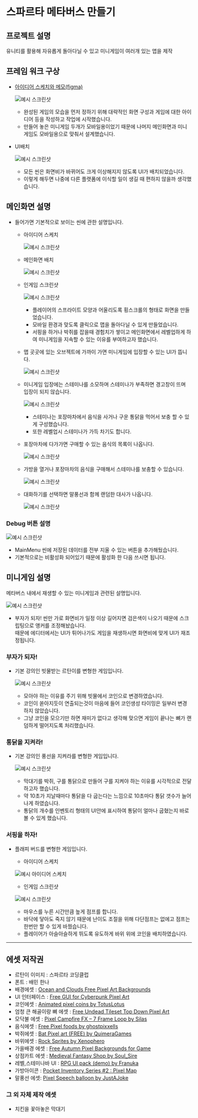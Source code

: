 # 스파르타 메타버스 만들기
## 프로젝트 설명
유니티를 활용해 자유롭게 돌아다닐 수 있고 미니게임이 여러개 있는 앱을 제작
## 프레임 워크 구상
* [아이디어 스케치와 메모(figma)](https://www.figma.com/design/sdNSlmYnrTuJmzQBm5uW8c/%EC%A0%9C%EB%AA%A9-%EC%97%86%EC%9D%8C?node-id=0-1&p=f&t=PAP5glTawhADmwMq-0)
  
  ![예시 스크린샷](https://github.com/parkha6/UnityProject/blob/main/Capture/FrameWork.jpg?raw=true)  
  + 완성된 게임의 모습을 먼저 정하기 위해 대략적인 화면 구성과 게임에 대한 아이디어 등을 작성하고 작업에 시작했습니다.
  + 만들어 놓은 미니게임 두개가 모바일용이었기 때문에 나머지 메인화면과 미니게임도 모바일용으로 맞춰서 설계했습니다.
* UI배치
  
  ![예시 스크린샷](https://github.com/parkha6/UnityProject/blob/main/Capture/FreeAspect.jpg?raw=true)
  
  + 모든 씬은 화면비가 바뀌어도 크게 이상해지지 않도록 UI가 배치되었습니다.
  + 이렇게 해두면 나중에 다른 플랫폼에 이식할 일이 생길 때 편하지 않을까 생각했습니다.  
## 메인화면 설명
* 들어가면 기본적으로 보이는 씬에 관한 설명입니다.  
  + 아이디어 스케치
      
    ![예시 스크린샷](https://github.com/parkha6/UnityProject/blob/main/Capture/MainMenuIdeaSketch.jpg?raw=true)  
  + 메인화면 배치
  
    ![예시 스크린샷](https://github.com/parkha6/UnityProject/blob/main/Capture/MainMenuFullShot.jpg?raw=true)
  + 인게임 스크린샷

    ![예시 스크린샷](https://github.com/parkha6/UnityProject/blob/main/Capture/MainMenu.jpg?raw=true)  
    - 플레이어의 스프라이트 모양과 어울리도록 횡스크롤의 형태로 화면을 만들었습니다.
    - 모바일 환경과 맞도록 클릭으로 맵을 돌아다닐 수 있게 만들었습니다.
    - 서핑을 하거나 박쥐를 잡을때 경험치가 쌓이고 메인화면에서 레벨업하게 하여 미니게임을 지속할 수 있는 이유를 부여하고자 했습니다. 
  
  + 맵 곳곳에 있는 오브젝트에 가까이 가면 미니게임에 입장할 수 있는 UI가 뜹니다.  
  
    ![예시 스크린샷](https://github.com/parkha6/UnityProject/blob/main/Capture/Main.jpg?raw=true)  

  + 미니게임 입장에는 스테미나를 소모하며 스테미나가 부족하면 경고창이 뜨며 입장이 되지 않습니다.  
  
    ![예시 스크린샷](https://github.com/parkha6/UnityProject/blob/main/Capture/NoStemina.jpg?raw=true)
    - 스테미나는 포장마차에서 음식을 사거나 구운 통닭을 먹어서 보충 할 수 있게 구성했습니다.
    - 또한 레벨업시 스테미나가 가득 차기도 합니다.

  + 포장마차에 다가가면 구매할 수 있는 음식의 목록이 나옵니다.
    
    ![예시 스크린샷](https://github.com/parkha6/UnityProject/blob/main/Capture/Store.jpg)
  + 가방을 열거나 포장마차의 음식을 구매해서 스테미나를 보충할 수 있습니다.
    
    ![예시 스크린샷](https://raw.githubusercontent.com/parkha6/UnityProject/5060a70178306802e54a0a343de861c392d0b506/Capture/ShopNBag.jpg)
  + 대화하기를 선택하면 말풍선과 함께 랜덤한 대사가 나옵니다.
      
    ![예시 스크린샷](https://raw.githubusercontent.com/parkha6/UnityProject/5060a70178306802e54a0a343de861c392d0b506/Capture/Talking.jpg)

### Debug 버튼 설명
  ![예시 스크린샷](https://github.com/parkha6/UnityProject/blob/main/Capture/DebugButton.jpg?raw=true)
  + MainMenu 씬에 저장된 데이터를 전부 지울 수 있는 버튼을 추가해뒀습니다.
  + 기본적으로는 비활성화 되어있기 때문에 활성화 한 다음 쓰시면 됩니다.
  
## 미니게임 설명
메타버스 내에서 재생할 수 있는 미니게임과 관련된 설명입니다.  

  ![예시 스크린샷](https://github.com/parkha6/UnityProject/blob/main/Capture/FreeAspect2.jpg?raw=true)  

  + 부자가 되자! 씬만 가로 화면비가 일정 이상 길어지면 검은색이 나오기 때문에 스크립팅으로 앵커를 조정해놨습니다.  
  때문에 에디터에서는 UI가 튀어나가도 게임을 재생하시면 화면비에 맞게 UI가 재조정됩니다. 
### 부자가 되자!  
  
* 기본 강의인 빗물받는 르탄이를 변형한 게임입니다.
    
  ![예시 스크린샷](https://github.com/parkha6/UnityProject/blob/main/Capture/RtanRain.jpg?raw=true)  
  + 모아야 하는 이유를 주기 위해 빗물에서 코인으로 변경하였습니다.  
  + 코인이 쏟아지듯이 연출되는것이 마음에 들어 코인생성 타이밍은 일부러 변경하지 않았습니다.  
  + 그냥 코인을 모으기만 하면 재미가 없다고 생각해 맞으면 게임이 끝나는 뼈가 랜덤하게 떨어지도록 처리했습니다.
### 통닭을 지켜라!  
  
* 기본 강의인 풍선을 지켜라를 변형한 게임입니다.  
  
  ![예시 스크린샷](https://github.com/parkha6/UnityProject/blob/main/Capture/MyShield.jpg?raw=true)  
  + 막대기를 박쥐, 구를 통닭으로 만들어 구를 지켜야 하는 이유를 시각적으로 전달하고자 했습니다.
  + 약 10초가 지날때마다 통닭을 다 굽는다는 느낌으로 10초마다 통닭 갯수가 늘어나게 하였습니다.
  + 통닭의 개수를 인벤토리 형태의 UI안에 표시하여 통닭이 얼마나 굽혔는지 바로 볼 수 있게 했습니다.
### 서핑을 하자!  
* 플래피 버드를 변형한 게임입니다.  
  
  + 아이디어 스케치
  
  ![예시 아이디어 스케치](https://github.com/parkha6/UnityProject/blob/main/Capture/RtanSurfSketch.jpg?raw=true)
    
  + 인게임 스크린샷
  
   ![예시 스크린샷](https://github.com/parkha6/UnityProject/blob/main/Capture/RtanSurf.jpg?raw=true)
  
  + 마우스를 누른 시간만큼 높게 점프를 합니다.  
  + 바닥에 닿아도 죽지 않기 때문에 난이도 조절을 위해 다단점프는 없에고 점프는 한번만 할 수 있게 바꿨습니다.  
  + 플레이어가 아슬아슬하게 뛰도록 유도하게 바위 위에 코인을 배치하였습니다.  
***
## 에셋 저작권
* 르탄이 이미지 : 스파르타 코딩클럽
* 폰트 : 배민 한나
* 배경에셋 : [Ocean and Clouds Free Pixel Art Backgrounds](https://craftpix.net/freebies/ocean-and-clouds-free-pixel-art-backgrounds/)
* UI 인터페이스 : [Free GUI for Cyberpunk Pixel Art](https://craftpix.net/freebies/free-gui-for-cyberpunk-pixel-art/)
* 코인에셋 : [Animated pixel coins by TotusLotus](https://totuslotus.itch.io/pixel-coins)
* 엄청 큰 해골이랑 뼈 에셋 : [Free Undead Tileset Top Down Pixel Art](https://craftpix.net/freebies/free-undead-tileset-top-down-pixel-art/?num=1&count=52&sq=undead&pos=3)
* 모닥불 에셋 : [Pixel Campfire FX – 7 Frame Loop by Silas](https://srobinson111.itch.io/pixel-campfire)
* 음식에셋 : [Free Pixel foods by ghostpixxells](https://ghostpixxells.itch.io/pixelfood)
* 박쥐에셋 : [Bat Pixel art (FREE) by QuimeraGames](https://quimeragames.itch.io/bat-pixel-art-free)
* 바위에셋 : [Rock Sprites by Xenophero](https://xenophero.itch.io/rock-sprites)
* 가을배경 에셋 : [Free Autumn Pixel Backgrounds for Game](https://craftpix.net/freebies/free-autumn-pixel-backgrounds-for-game/)
* 상점카트 에셋 : [Medieval Fantasy Shop by Soul_Sire](https://soulcode.itch.io/shop-asset-rpg)
* 레벨,스테미나바 UI : [RPG UI pack (demo) by Franuka ](https://franuka.itch.io/rpg-ui-pack-demo)
* 가방아이콘 : [Pocket Inventory Series #2 : Pixel Map](https://humblepixel.itch.io/pocket-inventory-series-2-pixel-map)
* 말풍선 에셋: [Pixel Speech balloon by JustAJoke](https://justajoke.itch.io/pixel-speech-balloon)
### 그 외 자체 제작 에셋
* 치킨을 꽃아놓은 막대기
